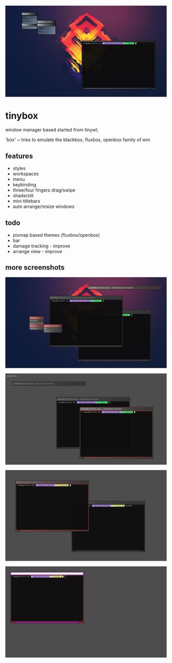 ![Latest Screenshot](https://github.com/icedman/tinybox/raw/master/screenshots/Screenshot%20from%202020-05-23%2018-38-03.png)

# tinybox

window manager based started from tinywl;

'box' ~ tries to emulate the blackbox, fluxbox, openbox family of wm

## features

* styles
* workspaces
* menu
* keybinding
* three/four fingers drag/swipe
* shade/slit
* mini titlebars
* auto arrange/resize windows

## todo

* pixmap based themes (fluxbox/openbox)
* bar
* damage tracking - improve
* arrange view - improve

## more screenshots

![Menu Added ](https://raw.githubusercontent.com/icedman/tinybox/master/screenshots/Screenshot%20from%202020-05-20%2023-29-45.png)

![Early days](https://github.com/icedman/tinybox/blob/master/screenshots/Screenshot%20from%202020-05-13%2016-48-51.png)

![More](https://github.com/icedman/tinybox/raw/master/screenshots/Screenshot%20from%202020-05-13%2014-11-04.png)

![First boxes](https://raw.githubusercontent.com/icedman/tinybox/master/screenshots/Screenshot%20from%202020-05-13%2013-48-31.png)


